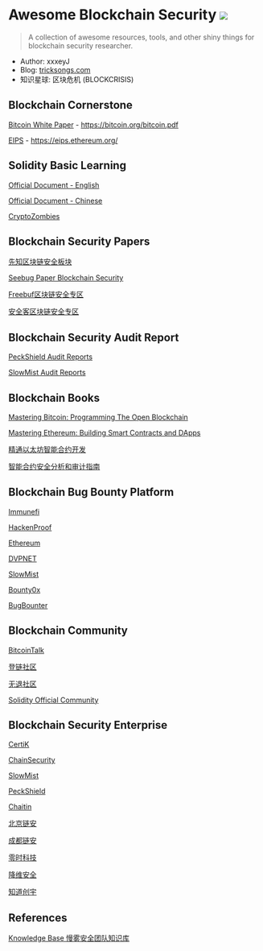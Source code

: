 # Awesome Blockchain Security [![](https://awesome.re/badge-flat2.svg)](https://awesome.re)

> A collection of awesome resources, tools, and other shiny things for blockchain security researcher.

* Author: xxxeyJ
* Blog: [tricksongs.com](https://tricksongs.com/)
* 知识星球: 区块危机 (BLOCKCRISIS)

## Blockchain Cornerstone

[Bitcoin White Paper](https://bitcoin.org/bitcoin.pdf) - https://bitcoin.org/bitcoin.pdf

[EIPS](https://eips.ethereum.org/) - https://eips.ethereum.org/

## Solidity Basic Learning

[Official Document - English](https://docs.soliditylang.org/)

[Official Document - Chinese](https://learnblockchain.cn/docs/solidity/)

[CryptoZombies](https://cryptozombies.io/)

## Blockchain Security Papers

[先知区块链安全板块](https://xz.aliyun.com/node/24)

[Seebug Paper Blockchain Security](https://paper.seebug.org/category/blockchain/)

[Freebuf区块链安全专区](https://www.freebuf.com/articles/blockchain-articles/)

[安全客区块链安全专区](https://www.anquanke.com/tag/%E5%8C%BA%E5%9D%97%E9%93%BE%E5%AE%89%E5%85%A8)

## Blockchain Security Audit Report

[PeckShield Audit Reports](https://github.com/peckshield/publications/tree/master/audit_reports)

[SlowMist Audit Reports](https://github.com/slowmist/Knowledge-Base/tree/master/open-report)

## Blockchain Books

[Mastering Bitcoin: Programming The Open Blockchain](https://book.douban.com/subject/33476106/)

[Mastering Ethereum: Building Smart Contracts and DApps](https://book.douban.com/subject/33424766/)

[精通以太坊智能合约开发](https://book.douban.com/subject/30333939/)

[智能合约安全分析和审计指南](https://book.douban.com/subject/34613820/)

## Blockchain Bug Bounty Platform

[Immunefi](https://immunefi.com/)

[HackenProof](https://hackenproof.com/)

[Ethereum](https://bounty.ethereum.org/)

[DVPNET](https://dvpnet.io/)

[SlowMist](https://www.slowmist.io/#bugBounty)

[Bounty0x](https://bounty0x.io/)

[BugBounter](https://bugbounter.com/)

## Blockchain Community

[BitcoinTalk](https://bitcointalk.org/)

[登链社区](https://learnblockchain.cn/)

[无退社区](https://wutui.pro/)

[Solidity Official Community](https://forum.soliditylang.org/)

## Blockchain Security Enterprise

[CertiK](https://www.certik.io/)

[ChainSecurity](https://chainsecurity.com/)

[SlowMist](https://slowmist.com/)

[PeckShield](https://peckshield.cn/)

[Chaitin](https://www.chaitin.cn/zh/blockchain/)

[北京链安](https://www.chainsguard.com/)

[成都链安](https://www.lianantech.com/)

[零时科技](https://noneage.com/)

[降维安全](https://johnwick.io/)

[知道创宇](https://knownseclab.com/)

## References

[Knowledge Base 慢雾安全团队知识库](https://github.com/slowmist/Knowledge-Base)
